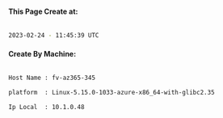 
   
#### This Page Create at:

```bash

2023-02-24 - 11:45:39 UTC

```

#### Create By Machine:

```bash

Host Name : fv-az365-345

platform  : Linux-5.15.0-1033-azure-x86_64-with-glibc2.35

Ip Local  : 10.1.0.48

```

